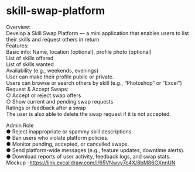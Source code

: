 # skill-swap-platform
Overview:  
Develop a Skill Swap Platform — a mini application that enables users to list their skills and request others in return  
Features:  
Basic info: Name, location (optional), profile photo (optional)  
List of skills offered  
List of skills wanted  
Availability (e.g., weekends, evenings)  
User can make their profile public or private.  
Users can browse or search others by skill (e.g., “Photoshop” or “Excel”)  
Request & Accept Swaps:  
○ Accept or reject swap offers  
○ Show current and pending swap requests  
Ratings or feedback after a swap  
The user is also able to delete the swap request if it is not accepted.  

Admin Role  
● Reject inappropriate or spammy skill descriptions.  
● Ban users who violate platform policies.  
● Monitor pending, accepted, or cancelled swaps.  
● Send platform-wide messages (e.g., feature updates, downtime alerts).  
● Download reports of user activity, feedback logs, and swap stats.  
Mockup -https://link.excalidraw.com/l/65VNwvy7c4X/8bM86GXnnUN  
